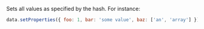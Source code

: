 Sets all values as specified by the hash. For instance:

```js
data.setProperties({ foo: 1, bar: 'some value', baz: ['an', 'array'] })
```
